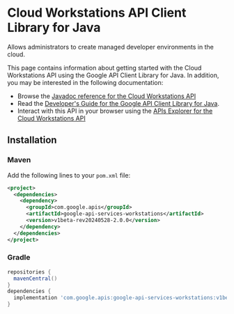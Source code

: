 # Cloud Workstations API Client Library for Java

Allows administrators to create managed developer environments in the cloud. 

This page contains information about getting started with the Cloud Workstations API
using the Google API Client Library for Java. In addition, you may be interested
in the following documentation:

* Browse the [Javadoc reference for the Cloud Workstations API][javadoc]
* Read the [Developer's Guide for the Google API Client Library for Java][google-api-client].
* Interact with this API in your browser using the [APIs Explorer for the Cloud Workstations API][api-explorer]

## Installation

### Maven

Add the following lines to your `pom.xml` file:

```xml
<project>
  <dependencies>
    <dependency>
      <groupId>com.google.apis</groupId>
      <artifactId>google-api-services-workstations</artifactId>
      <version>v1beta-rev20240528-2.0.0</version>
    </dependency>
  </dependencies>
</project>
```

### Gradle

```gradle
repositories {
  mavenCentral()
}
dependencies {
  implementation 'com.google.apis:google-api-services-workstations:v1beta-rev20240528-2.0.0'
}
```

[javadoc]: https://googleapis.dev/java/google-api-services-workstations/latest/index.html
[google-api-client]: https://github.com/googleapis/google-api-java-client/
[api-explorer]: https://developers.google.com/apis-explorer/#p/workstations/v1/
